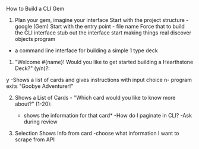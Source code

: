 How to Build a CLI Gem

1. Plan your gem, imagine your interface
Start with the project structure - google (Gem)
Start with the entry point - file name
Force that to build the CLI interface
stub out the interface 
start making things real
discover objects
program


- a command line interface for building a simple 1 type deck


1) "Welcome #{name}! Would you like to get started building a Hearthstone Deck?" (y/n)?: 

y -Shows a list of cards and gives instructions with input choice 
n- program exits "Goobye Adventurer!"

2) Shows a List of Cards - "Which card would you like to know more about?" (1-20):

    - shows the information for that card*
    -How do I paginate in CLI? -Ask during review

3) Selection Shows Info from card
    -choose what information I want to scrape from API

    